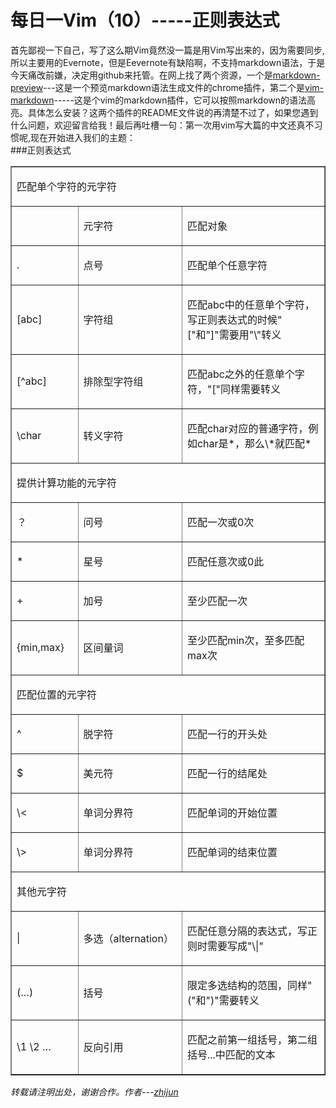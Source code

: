 每日一Vim（10）-----正则表达式
==========
首先鄙视一下自己，写了这么期Vim竟然没一篇是用Vim写出来的，因为需要同步,所以主要用的Evernote，但是Eevernote有缺陷啊，不支持markdown语法，于是今天痛改前嫌，决定用github来托管。在网上找了两个资源，一个是[markdown-preview](https://github.com/volca/markdown-preview)---这是一个预览markdown语法生成文件的chrome插件，第二个是[vim-markdown](https://github.com/plasticboy/vim-markdown)-----这是个vim的markdown插件，它可以按照markdown的语法高亮。具体怎么安装？这两个插件的README文件说的再清楚不过了，如果您遇到什么问题，欢迎留言给我！最后再吐槽一句：第一次用vim写大篇的中文还真不习惯呢,现在开始进入我们的主题：  
###正则表达式


<table border="1" cellspacing="0" cellpadding="0" >
         <colgroup>
            <col width="123"/>
            <col width="211"/>
            <col width="402"/>
         </colgroup>
         <tr >
            <td colspan="3" >
               <p>匹配单个字符的元字符</p>
            </td>
         </tr>
         <tr >
            <td >
            <td >
               <p>元字符</p>
            </td>
            <td >
               <p>匹配对象</p>
            </td>
         </tr>
         <tr >
            <td >
               <p>.</p>
            </td>
            <td >
               <p>点号</p>
            </td>
            <td >
               <p>匹配单个任意字符</p>
            </td>
         </tr>
         <tr >
            <td >
               <p>[abc]</p>
            </td>
            <td >
               <p>字符组</p>
            </td>
            <td >
               <p>匹配abc中的任意单个字符，写正则表达式的时候"["和"]"需要用"\"转义</p> </td> </tr> <tr >
            <td >
               <p>[^abc]</p>
            </td>
            <td >
               <p>排除型字符组</p>
            </td>
            <td >
               <p>匹配abc之外的任意单个字符，"["同样需要转义</p>
            </td>
         </tr>
         <tr >
            <td >
               <p>\char</p>
            </td>
            <td >
               <p>转义字符</p>
            </td>
            <td >
               <p>匹配char对应的普通字符，例如char是*，那么\*就匹配*</p>
            </td>
         </tr>
         <tr >
            <td colspan="3" >
               <p>提供计算功能的元字符</p>
            </td>
         </tr>
         <tr >
            <td >
               <p>？</p>
            </td>
            <td >
               <p>问号</p>
            </td>
            <td >
               <p>匹配一次或0次</p>
            </td>
         </tr>
         <tr >
            <td >
               <p>*</p>
            </td>
            <td >
               <p>星号</p>
            </td>
            <td >
               <p>匹配任意次或0此</p>
            </td>
         </tr>
         <tr >
            <td >
               <p>+</p>
            </td>
            <td >
               <p>加号</p>
            </td>
            <td >
               <p>至少匹配一次</p>
            </td>
         </tr>
         <tr >
            <td >
               <p>{min,max}</p>
            </td>
            <td >
               <p>区间量词</p>
            </td>
            <td >
               <p>至少匹配min次，至多匹配max次</p>
            </td>
         </tr>
         <tr >
            <td colspan="3" >
               <p>匹配位置的元字符</p>
            </td>
         </tr>
         <tr >
            <td >
               <p>^</p>
            </td>
            <td >
               <p>脱字符</p>
            </td>
            <td >
               <p>匹配一行的开头处</p>
            </td>
         </tr>
         <tr >
            <td >
               <p>$</p>
            </td>
            <td >
               <p>美元符</p>
            </td>
            <td >
               <p>匹配一行的结尾处</p>
            </td>
         </tr>
         <tr >
            <td >
               <p>\&lt;</p>
            </td>
            <td >
               <p>单词分界符</p>
            </td>
            <td >
               <p>匹配单词的开始位置</p>
            </td>
         </tr>
         <tr >
            <td >
               <p>\&gt;</p>
            </td>
            <td >
               <p>单词分界符</p>
            </td>
            <td >
               <p>匹配单词的结束位置</p>
            </td>
         </tr>
         <tr >
            <td colspan="3" >
               <p>其他元字符</p>
            </td>
         </tr>
         <tr >
            <td >
               <p>|</p>
            </td>
            <td >
               <p>多选（alternation）</p>
            </td>
            <td >
               <p>匹配任意分隔的表达式，写正则时需要写成"\|"</p>
            </td>
         </tr>
         <tr >
            <td >
               <p>(…)</p>
            </td>
            <td >
               <p>括号</p>
            </td>
            <td >
               <p>限定多选结构的范围，同样"("和")"需要转义</p>
            </td>
         </tr>
         <tr >
            <td >
               <p>\1  \2 …</p>
            </td>
            <td >
               <p>反向引用</p>
            </td>
            <td >
               <p>匹配之前第一组括号，第二组括号...中匹配的文本</p>
            </td>
         </tr>
      </table>


*转载请注明出处，谢谢合作。作者---[zhijun](http://weibo.com/527355345)*
